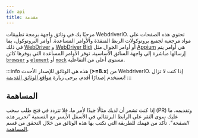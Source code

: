 ```yaml
---
id: api
title: مقدمة
---
```


مرحبًا بك في وثائق واجهة برمجة تطبيقات WebdriverIO. تحتوي هذه الصفحات على مواد مرجعية لجميع بروتوكولات الربط المنفذة والأوامر المساعدة. أوامر البروتوكول، بما في ذلك [WebDriver](/docs/api/webdriver) و [WebDriver Bidi](/docs/api/webdriverBidi) أو أوامر الجوال مثل [Appium](http://appium.io) هي أوامر يتم إرسالها مباشرة إلى واجهة السائق الأساسية. توفر الأوامر المساعدة التي يوفرها كائن [`browser`](/docs/api/browser) و [`element`](/docs/api/element) أو [`mock`](/docs/api/mock) مستوى أعلى من التفاعلية.

:::info
هذه هي الوثائق للإصدار الأحدث (__>=8.x__) من WebdriverIO. إذا كنت لا تزال تستخدم إصدارًا أقدم، يرجى زيارة [مواقع الوثائق القديمة](/versions)!
:::

## المساهمة

إذا كنت تشعر أن لديك مثالًا جيدًا لأمر ما، فلا تتردد في فتح طلب سحب (PR) وتقديمه. ما عليك سوى النقر على الرابط البرتقالي في الأسفل الأيسر مع التسمية _"تحرير هذه الصفحة"_. تأكد من فهمك للطريقة التي نكتب بها هذه الوثائق من خلال التحقق من قسم [المساهمة](https://github.com/webdriverio/webdriverio/blob/main/CONTRIBUTING.md).